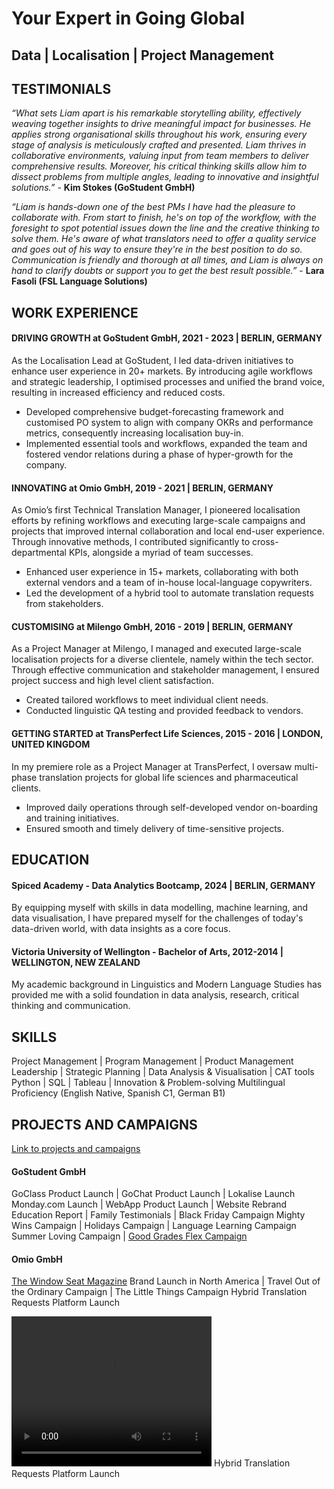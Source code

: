 # Your Expert in Going Global
## Data | Localisation | Project Management

## TESTIMONIALS

_“What sets Liam apart is his remarkable storytelling ability, effectively weaving together insights to drive meaningful impact for businesses. He applies strong organisational skills throughout his work, ensuring every stage of analysis is meticulously crafted and presented. Liam thrives in collaborative environments, valuing input from team members to deliver comprehensive results. Moreover, his critical thinking skills allow him to dissect problems from multiple angles, leading to innovative and insightful solutions.”_ - **Kim Stokes (GoStudent GmbH)**

_“Liam is hands-down one of the best PMs I have had the pleasure to collaborate with. From start to finish, he's on top of the workflow, with the foresight to spot potential issues down the line and the creative thinking to solve them. He's aware of what translators need to offer a quality service and goes out of his way to ensure they're in the best position to do so. Communication is friendly and thorough at all times, and Liam is always on hand to clarify doubts or support you to get the best result possible.”_ - **Lara Fasoli (FSL Language Solutions)**

## WORK EXPERIENCE
#### DRIVING GROWTH at GoStudent GmbH, 2021  -  2023 | BERLIN, GERMANY
As the Localisation Lead at GoStudent, I led data-driven initiatives to enhance user experience in 20+ markets. By introducing agile workflows and strategic leadership, I optimised processes and unified the brand voice, resulting in increased efficiency and reduced costs.
- Developed comprehensive budget-forecasting framework and customised PO system to align with company OKRs and performance metrics, consequently increasing localisation buy-in.
- Implemented essential tools and workflows, expanded the team and fostered vendor relations during a phase of hyper-growth for the company.

#### INNOVATING at Omio GmbH, 2019  -  2021 | BERLIN, GERMANY
As Omio’s first Technical Translation Manager, I pioneered localisation efforts by refining workflows and executing large-scale campaigns and projects that improved internal collaboration and local end-user experience. Through innovative methods, I contributed significantly to cross-departmental KPIs, alongside a myriad of team successes.
- Enhanced user experience in 15+ markets, collaborating with both external vendors and a team of in-house local-language copywriters.
- Led the development of a hybrid tool to automate translation requests from stakeholders.

#### CUSTOMISING at Milengo GmbH, 2016  -  2019 | BERLIN, GERMANY
As a Project Manager at Milengo, I managed and executed large-scale localisation projects for a diverse clientele, namely within the tech sector. Through effective communication and stakeholder management, I ensured project success and high level client satisfaction.
- Created tailored workflows to meet individual client needs.
- Conducted linguistic QA testing and provided feedback to vendors.

#### GETTING STARTED at TransPerfect Life Sciences, 2015  -  2016 | LONDON, UNITED KINGDOM
In my premiere role as a Project Manager at TransPerfect, I oversaw multi-phase translation projects for global life sciences and pharmaceutical clients.
- Improved daily operations through self-developed vendor on-boarding and training initiatives.
- Ensured smooth and timely delivery of time-sensitive projects.

## EDUCATION
#### Spiced Academy - Data Analytics Bootcamp, 2024 | BERLIN, GERMANY
By equipping myself with skills in data modelling, machine learning, and data visualisation, I have prepared myself for the challenges of today's data-driven world, with data insights as a core focus.

#### Victoria University of Wellington - Bachelor of Arts, 2012-2014 | WELLINGTON, NEW ZEALAND
My academic background in Linguistics and Modern Language Studies has provided me with a solid foundation in data analysis, research, critical thinking and communication.

## SKILLS
Project Management | Program Management | Product Management
Leadership | Strategic Planning | Data Analysis & Visualisation | CAT tools
Python | SQL | Tableau | Innovation & Problem-solving
Multilingual Proficiency (English Native, Spanish C1, German B1)

## PROJECTS AND CAMPAIGNS 
[Link to projects and campaigns](https://drive.google.com/drive/folders/1LgIVYG4ujrTSpbtnL3XSGxfXyPsVGYVR?usp=sharing)
#### GoStudent GmbH
GoClass Product Launch | GoChat Product Launch | Lokalise Launch
Monday.com Launch | WebApp Product Launch | Website Rebrand
Education Report | Family Testimonials | Black Friday Campaign
Mighty Wins Campaign | Holidays Campaign | Language Learning Campaign
Summer Loving Campaign | [Good Grades Flex Campaign](https://liam-clowes.github.io/ggf/)


#### Omio GmbH
[The Window Seat Magazine](https://www.omio.com/window-seat/)
Brand Launch in North America | Travel Out of the Ordinary Campaign | The Little Things Campaign
Hybrid Translation Requests Platform Launch

<video width="320" height="240" controls loop=" ">
<source src="https://github.com/liam-clowes/cv/raw/main/assets/WC_demo.mov">
</video> Hybrid Translation Requests Platform Launch

